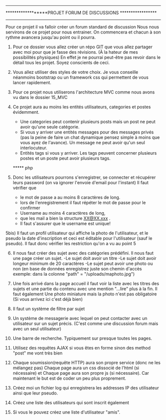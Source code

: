 ***************************************************************
******************PROJET FORUM DE DISCUSSIONS *****************
***************************************************************

Pour ce projet il va falloir créer un forum standard de discussion
Nous nous servirons de ce projet pour nous entrainer. On commencera
et chacun à son rythme avancera jusqu'au point ou il pourra.

1)  Pour ce dossier vous allez créer un répo GIT que vous allez partager
    avec moi pour que je fasse des révisions. (À la hateur de mes possibilités
    physiques) En effet je ne pourrai peut-être pas revoir dans le détail
    tous les projet. Soyez conscients de ceci.



2)  Vous allez utiliser des styles de votre choix. Je vous conseille néanmoins
    bootstrap ou un framework css qui permettent de vous lancer rapidement.



3)  Pour ce projet nous utiliserons l'architecture MVC comme nous
    avons vu dans le dossier 15_MVC



4)  Ce projet aura au moins les entités utilisateurs, categories et postes évidemment.
    - Une categories peut contenir plusieurs posts mais un post ne peut avoir qu'une seule
    catégorie.
    - Si vous y arriver une entités messages pour des messages privés (pas la peine de faire
    un chat dynamique pensez simple à moins que vous ayez de l'avance). Un message ne peut
    avoir qu'un seul interlocuteur.
    - Entités tags si vous y arriver. Les tags peuvent concerner plusieurs postes et un poste
    peut avoir plusieurs tags.


    ***** php 
5)  Donc les utilisateurs pourrons s'enregistrer, se connecter et récupérer leurs password
    (on va ignorer l'envoie d'email pour l'instant)
    Il faut vérifier que
    - le mot de passe a au moins 8 caractères de long.
    - lors de l'enregistrement il faut répéter le mot de passe pour le confirmer
    - Username au moins 4 caractères de long,
    - que les mail a bien la structure XX@XX.xxx .
    - Il faut s'assurer que le username est unique!



5bis)   Il faut un profil utilisateur qui affiche la photo de l'utilisateur, et le pseudo
        la date d'inscription et ceci est éditable pour l'utilisateur (sauf le pseudo).
        Il faut donc vérifier les restriction qu'on a vu au point 5



6)  Il nous faut créer des sujet avec des catégories prédéfini. Il nous faut une page
    créer un sujet.
    -Le sujet doit avoir un titre
    -Le sujet doit avoir longeur minimum de 20 caractères
    -Le sujet peut avoir une photo ou non (en base de données enregistrez juste son chemin d'accès
    exemple: dans la colonne "path" = "/uploads/maphoto.jpg")



6)  Une fois arrivé dans la page accueil il faut voir la liste avec les titres des sujets
    et une partie du contenu avec une mention "...lire" plus à la fin. Il faut également
    Une photo miniature mais la photo n'est pas obligatoire
    (Si vous arrivez ici c'est déjà bien)


7)  Il faut un système de filtre par sujet


8)  Un système de messagerie avec lequel on peut contacter avec un utilisateur sur un sujet
    précis. (C'est comme une discussion forum mais avec un seul utilisateur)

9)  Une barre de recherche. Typiquement sur presque toutes les pages.

10) Utilisez des requêtes AJAX si vous êtes en forme sinon des method "post"
    me vont très bien

11) Chaque soumission(requête HTTP) aura son propre service (donc ne les mélangez pas)
    Chaque page aura un css dissocié de l'html (si nécessaire)
    et Chaque page aura son propre js (si nécessaire).
    Car maintenant le but est de coder un peu plus proprement.

12) Créez moi un fichier log qui enregistrera les addresses IP des utilisateur ainsi que
    leur pseudo.

13) Créez une liste des utilisateurs qui sont inscrit également

14) Si vous le pouvez créez une liste d'utilisateur "amis".
